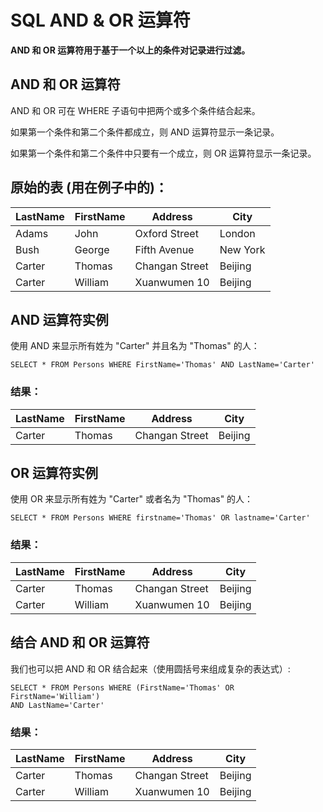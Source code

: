 
# SQL AND & OR 运算符




**AND 和 OR 运算符用于基于一个以上的条件对记录进行过滤。**

## AND 和 OR 运算符

AND 和 OR 可在 WHERE 子语句中把两个或多个条件结合起来。

如果第一个条件和第二个条件都成立，则 AND 运算符显示一条记录。

如果第一个条件和第二个条件中只要有一个成立，则 OR 运算符显示一条记录。

## 原始的表 (用在例子中的)：

| LastName | FirstName | Address | City |
| --- | --- | --- | --- |
| Adams | John | Oxford Street | London |
| Bush | George | Fifth Avenue | New York |
| Carter | Thomas | Changan Street | Beijing |
| Carter | William | Xuanwumen 10 | Beijing |

## AND 运算符实例

使用 AND 来显示所有姓为 "Carter" 并且名为 "Thomas" 的人：

```
SELECT * FROM Persons WHERE FirstName='Thomas' AND LastName='Carter'
```

### 结果：

| LastName | FirstName | Address | City |
| --- | --- | --- | --- |
| Carter | Thomas | Changan Street | Beijing |

## OR 运算符实例

使用 OR 来显示所有姓为 "Carter" 或者名为 "Thomas" 的人：

```
SELECT * FROM Persons WHERE firstname='Thomas' OR lastname='Carter'
```

### 结果：

| LastName | FirstName | Address | City |
| --- | --- | --- | --- |
| Carter | Thomas | Changan Street | Beijing |
| Carter | William | Xuanwumen 10 | Beijing |

## 结合 AND 和 OR 运算符

我们也可以把 AND 和 OR 结合起来（使用圆括号来组成复杂的表达式）:

```
SELECT * FROM Persons WHERE (FirstName='Thomas' OR FirstName='William')
AND LastName='Carter'

```

### 结果：

| LastName | FirstName | Address | City |
| --- | --- | --- | --- |
| Carter | Thomas | Changan Street | Beijing |
| Carter | William | Xuanwumen 10 | Beijing |






